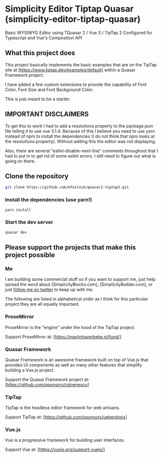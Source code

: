 # Simplicity Editor Tiptap Quasar (simplicity-editor-tiptap-quasar)

Basic WYSIWYG Editor using TQuasar 2 / Vue 3 / TipTap 2 Configured for Typescript and Vue's Composition API

## What this project does
This project basically implements the basic examples that are on the TipTap site at [https://www.tiptap.dev/examples/default] within a Quasar Framework project.

I have added a few custom extensions to provide the capability of Font Color, Font Size and Font Background Color.

This is just meant to be a starter.

## IMPORTANT DISCLAIMERS
To get this to work I had to add a resolutions property to the package.json file telling it to use vue 3.1.4. Because of this I believe you need to use yarn instead of npm to install the dependencies (I do not think that npm looks at the resolutions property). Without adding this the editor was not displaying.

Also, there are several "eslint-disable-next-line" comments throughout that I had to put in to get rid of some eslint errors. I still need to figure out what is going on there.

## Clone the repository
```bash
git clone https://github.com/mfoitzik/quasar2-tiptap2.git
```

### Install the dependencies (use yarn!)
```bash
yarn install
```

### Start the dev server
```bash
quasar dev
```
## Please support the projects that make this project possible
### Me
I am building some commercial stuff so if you want to support me, just help spread the word about [SimplicityBlocks.com], [SimplicityBuilder.com], or just [follow me on twitter](https://twitter.com/MikeFoitzik) to keep up with me.

The following are listed in alphabetical order as I think for this particular project they are all equally important.
### ProseMirror
ProseMirror is the "engine" under the hood of the TipTap project.

Support ProseMirror at: [https://marijnhaverbeke.nl/fund/]
### Quasar Framework
Quasar Framework is an awesome framework built on top of Vue.js that provides UI components as well as many other features that simplify building a Vue.js project.

Support the Quasar Framework project at: [https://github.com/sponsors/rstoenescu]
### TipTap
TipTap is the headless editor framework for web artisans. 

Support TipTap at: [https://github.com/sponsors/ueberdosis]
### Vue.js
Vue is a progressive framework for building user interfaces.

Support Vue at: [https://vuejs.org/support-vuejs/]

